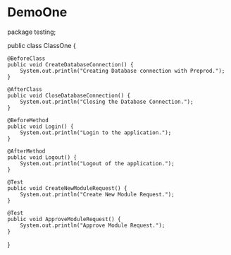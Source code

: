 # DemoOne

package testing;


public class ClassOne {
	
	@BeforeClass
	public void CreateDatabaseConnection() {
		System.out.println("Creating Database connection with Preprod.");
	}
	
	@AfterClass
	public void CloseDatabaseConnection() {
		System.out.println("Closing the Database Connection.");
	}
	
	@BeforeMethod
	public void Login() {
		System.out.println("Login to the application.");
	}
		
	@AfterMethod
	public void Logout() {
		System.out.println("Logout of the application.");
	}
	
	@Test
	public void CreateNewModuleRequest() {
		System.out.println("Create New Module Request.");
	}
	
	@Test
	public void ApproveModuleRequest() {
		System.out.println("Approve Module Request.");
	}
	
	

}
